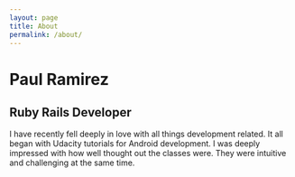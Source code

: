 ```yaml
---
layout: page
title: About
permalink: /about/
---
```


# Paul Ramirez
## Ruby Rails Developer

I have recently fell deeply in love with all things development related. It all began with Udacity tutorials for Android development. I was deeply impressed with how well thought out the classes were. They were intuitive and challenging at the same time. 



